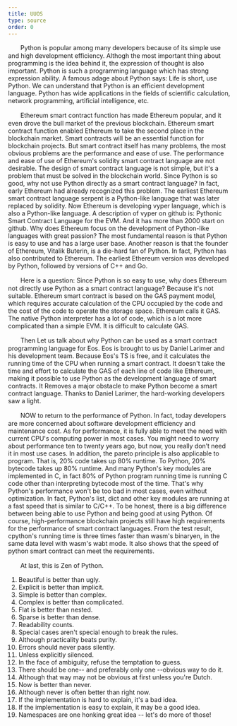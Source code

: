 ```yaml
---
title: UUOS
type: source
order: 0
---
```


　　Python is popular among many developers because of its simple use and high development efficiency. Althogh the most important thing about programming is the idea behind it, the expression of thought is also important. Python is such a programming language which has strong expression ability. A famous adage about Python says: Life is short, use Python. We can understand that Python is an efficient development language. Python has wide applications in the fields of scientific calculation, network programming, artificial intelligence, etc.

　　Ethereum smart contract function has made Ethereum popular, and it even drove the bull market of the previous blockchain. Ethereum smart contract function enabled Ethereum to take the second place in the blockchain market. Smart contracts will be an essential function for blockchain projects. But smart contract itself has many problems, the most obvious problems are the performance and ease of use. The performance and ease of use of Ethereum's solidity smart contract language are not desirable. The design of smart contract language is not simple, but it's a problem that must be solved in the blockchain world. Since Python is so good, why not use Python directly as a smart contract language? In fact, early Ethereum had already recognized this problem. The earliest Ethereum smart contract language serpent is a Python-like language that was later replaced by solidity. Now Ethereum is developing vyper language, which is also a Python-like language. A description of vyper on github is: Pythonic Smart Contract Language for the EVM. And it has more than 2000 start on github. Why does Ethereum focus on the development of Python-like languages with great passion? The most fundamental reason is that Python is easy to use and has a large user base. Another reason is that the founder of Ethereum, Vitalik Buterin, is a die-hard fan of Python. In fact, Python has also contributed to Ethereum. The earliest Ethereum version was developed by Python, followed by versions of C++ and Go.

　　Here is a question: Since Python is so easy to use, why does Ethereum not directly use Python as a smart contract language? Because it's not suitable. Ethereum smart contract is based on the GAS payment model, which requires accurate calculation of the CPU occupied by the code and the cost of the code to operate the storage space. Ethereum calls it GAS. The native Python interpreter has a lot of code, which is a lot more complicated than a simple EVM. It is difficult to calculate GAS.

　　Then Let us talk about why Python can be used as a smart contract programming language for Eos. Eos is brought to us by Daniel Larimer and his development team. Because Eos's TS is free, and it calculates the running time of the CPU when running a smart contract. It doesn't take the time and effort to calculate the GAS of each line of code like Ethereum, making it possible to use Python as the development language of smart contracts. It Removes a major obstacle to make Python become a smart contract language. Thanks to Daniel Larimer, the hard-working developers saw a light.

　　NOW to return to the performance of Python. In fact, today developers are more concerned about software development efficiency and maintenance cost. As for performance, it is fully able to meet the need with current CPU's computing power in most cases. You might need to worry about performance ten to twenty years ago, but now, you really don’t need it in most use cases. In addition, the pareto principle is also applicable to program. That is, 20% code takes up 80% runtime. To Python,  20% bytecode takes up 80% runtime. And many Python's key modules are implemented in C, in fact 80% of Python program running time is running C code other than interpreting bytecode most of the time. That's why Python's performance won't be too bad in most cases, even without optimization. In fact, Python's list, dict and other key modules are running at a fast speed that is similar to C/C++. To be honest, there is a big difference between being able to use Python and being good at using Python. Of course, high-performance blockchain projects still have high requirements for the performance of smart contract languages. From the test result, cpython's running time is three times faster than wasm's binaryen, in the same data level with wasm's wabt mode. It also shows that the speed of python smart contract can meet the requirements.
		
　　At last, this is Zen of Python.
1. Beautiful is better than ugly.
2. Explicit is better than implicit.
3. Simple is better than complex.
4. Complex is better than complicated.
5. Flat is better than nested.
6. Sparse is better than dense.
7. Readability counts.
8. Special cases aren't special enough to break the rules.
9. Although practicality beats purity.
10. Errors should never pass silently.
11. Unless explicitly silenced.
12. In the face of ambiguity, refuse the temptation to guess.
13. There should be one-- and preferably only one --obvious way to do it.
14. Although that way may not be obvious at first unless you're Dutch.
15. Now is better than never.
16. Although never is often better than right now.
17. If the implementation is hard to explain, it's a bad idea.
18. If the implementation is easy to explain, it may be a good idea.
19. Namespaces are one honking great idea -- let's do more of those!
